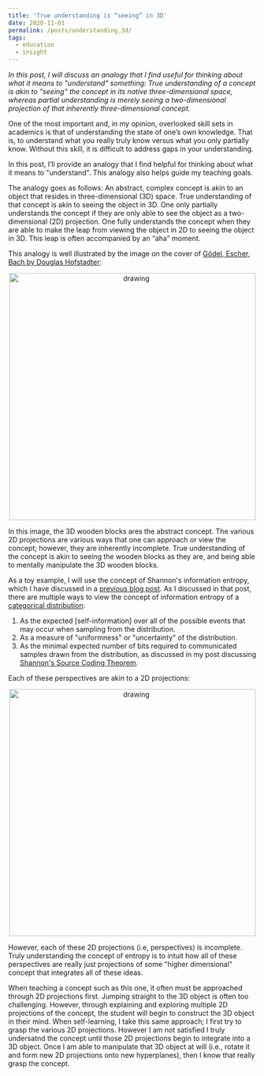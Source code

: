 ```yaml
---
title: 'True understanding is “seeing” in 3D'
date: 2020-11-01
permalink: /posts/understanding_3d/
tags:
  - education
  - insight
---
```

*In this post, I will discuss an analogy that I find useful for thinking about what it means to "understand" something: True understanding of a concept is akin to "seeing" the concept in its native three-dimensional space, whereas partial understanding is merely seeing a two-dimensional projection of that inherently three-dimensional concept.*

One of the most important and, in my opinion, overlooked skill sets in academics is that of understanding the state of one’s own knowledge.  That is, to understand what you really truly know versus what you only partially know. Without this skill, it is difficult to address gaps in your understanding. 

In this post, I’ll provide an analogy that I find helpful for thinking about what it means to "understand". This analogy also helps guide my teaching goals.   

The analogy goes as follows: An abstract, complex concept is akin to an object that resides in three-dimensional (3D) space.  True understanding of that concept is akin to seeing the object in 3D. One only partially understands the concept if they are only able to see the object as a two-dimensional (2D) projection. One fully understands the concept when they are able to make the leap from viewing the object in 2D to seeing the object in 3D.  This leap is often accompanied by an “aha” moment.

This analogy is well illustrated by the image on the cover of [Gödel, Escher, Bach by Douglas Hofstadter](https://en.wikipedia.org/wiki/Gödel,_Escher,_Bach):

<center><img src="https://raw.githubusercontent.com/mbernste/mbernste.github.io/master/images/GodelEscherBachCover.png" alt="drawing" width="500"/></center>

In this image, the 3D wooden blocks ares the abstract concept.  The various 2D projections are various ways that one can approach or view the concept; however, they are inherently incomplete.  True understanding of the concept is akin to seeing the wooden blocks as they are, and being able to mentally manipulate the 3D wooden blocks.

As a toy example, I will use the concept of Shannon's information entropy, which I have discussed in a [previous blog post](https://mbernste.github.io/posts/entropy/).  As I discussed in that post, there are multiple ways to view the concept of information entropy of a [categorical distribution](https://en.wikipedia.org/wiki/Categorical_distribution):
1. As the expected [self-information] over all of the possible events that may occur when sampling from the distribution.
2. As a measure of "uniformness" or "uncertainty" of the distribution.
3. As the minimal expected number of bits required to communicated samples drawn from the distribution, as discussed in my post discussing [Shannon's Source Coding Theorem](https://mbernste.github.io/posts/sourcecoding/).

Each of these perspectives are akin to a 2D projections:  

<center><img src="https://raw.githubusercontent.com/mbernste/mbernste.github.io/master/images/Entropy3DConcept.png" alt="drawing" width="500"/></center>

However, each of these 2D projections (i.e, perspectives) is incomplete.  Truly understanding the concept of entropy is to intuit how all of these perspectives are really just projections of some "higher dimensional" concept that integrates all of these ideas. 

When teaching a concept such as this one, it often must be approached through 2D projections first.  Jumping straight to the 3D object is often too challenging. However, through explaining and exploring multiple 2D projections of the concept, the student will begin to construct the 3D object in their mind. When self-learning, I take this same approach; I first try to grasp the various 2D projections. However I am not satisfied I truly undersatnd the concept until those 2D projections begin to integrate into a 3D object.  Once I am able to manipulate that 3D object at will (i.e., rotate it and form new 2D projections onto new hyperplanes), then I know that really grasp the concept.












